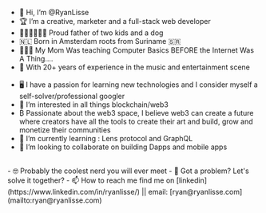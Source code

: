 - 👋 Hi, I’m @RyanLisse 
- 🏆 I’m a creative, marketer and a full-stack web developer
- 👨🏾‍🦱👩🏾🐶 Proud father of two kids and a dog
- 🇳🇱 Born in Amsterdam roots from Suriname 🇸🇷
- 👩🏾‍🦱 My Mom Was teaching Computer Basics BEFORE the Internet Was A Thing....
- 🎹 With 20+ years of experience in the music and entertainment scene
<br><br>
- 🖥 I have a passion for learning new technologies and I consider myself a self-solver/professional googler
- 👀 I’m interested in all things blockchain/web3
- &#8383; Passionate about the web3 space, I believe web3 can create a future where creators have all the tools to create their art and build, grow and monetize their communities
- 🌱 I’m currently learning : Lens protocol and GraphQL
- 💞️ I’m looking to collaborate on building Dapps and mobile apps

<br>
- 🤓 Probably the coolest nerd you will ever meet
- 🤯 Got a problem? Let's solve it together? 
- 📫 How to reach me find me on [linkedin](https://www.linkedin.com/in/ryanlisse/) || email: [ryan@ryanlisse.com](mailto:ryan@ryanlisse.com)







<!---
RyanLisse/RyanLisse is a ✨ special ✨ repository because its `README.md` (this file) appears on your GitHub profile.
You can click the Preview link to take a look at your changes.
--->
